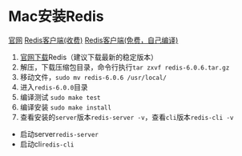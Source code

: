 # Mac安装Redis

[官网](https://redis.io)
[Redis客户端(收费)](https://redisdesktop.com/)
[Redis客户端(免费，自己编译)](https://github.com/uglide/RedisDesktopManager/releases)

1. [官网下载](https://redis.io/download)Redis（建议下载最新的稳定版本）
2. 解压，下载压缩包目录，命令行执行`tar zxvf redis-6.0.6.tar.gz`
3. 移动文件，`sudo mv redis-6.0.6 /usr/local/`
4. 进入`redis-6.0.0`目录
5. 编译测试 `sudo make test`
6. 编译安装 `sudo make install`
7. 查看安装的`server`版本`redis-server -v`，查看`cli`版本`redis-cli -v`
* 启动server`redis-server`
* 启动cli`redis-cli`

